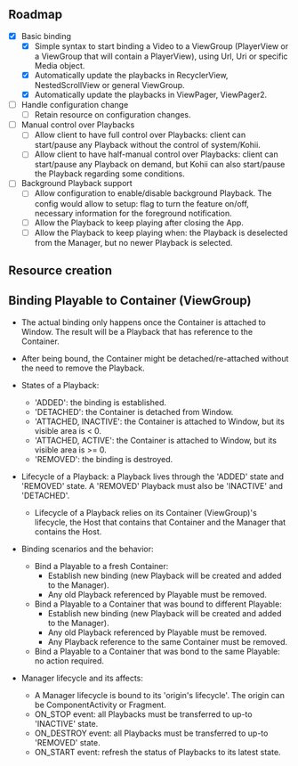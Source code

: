 ## Roadmap

- [x] Basic binding
  - [x] Simple syntax to start binding a Video to a ViewGroup (PlayerView or a ViewGroup that will contain a PlayerView), using Url, Uri or specific Media object.
  - [x] Automatically update the playbacks in RecyclerView, NestedScrollView or general ViewGroup.
  - [x] Automatically update the playbacks in ViewPager, ViewPager2.

- [ ] Handle configuration change
  - [ ] Retain resource on configuration changes.

- [ ] Manual control over Playbacks
  - [ ] Allow client to have full control over Playbacks: client can start/pause any Playback without the control of system/Kohii.
  - [ ] Allow client to have half-manual control over Playbacks: client can start/pause any Playback on demand, but Kohii can also start/pause the Playback regarding some conditions.

- [ ] Background Playback support
  - [ ] Allow configuration to enable/disable background Playback. The config would allow to setup: flag to turn the feature on/off, necessary information for the foreground notification.
  - [ ] Allow the Playback to keep playing after closing the App.
  - [ ] Allow the Playback to keep playing when: the Playback is deselected from the Manager, but no newer Playback is selected.

## Resource creation

## Binding Playable to Container (ViewGroup)

- The actual binding only happens once the Container is attached to Window. The result will be a Playback that has reference to the Container.

- After being bound, the Container might be detached/re-attached without the need to remove the Playback.

- States of a Playback:
  - 'ADDED': the binding is established.
  - 'DETACHED': the Container is detached from Window.
  - 'ATTACHED, INACTIVE': the Container is attached to Window, but its visible area is < 0.
  - 'ATTACHED, ACTIVE': the Container is attached to Window, but its visible area is >= 0.
  - 'REMOVED': the binding is destroyed.

- Lifecycle of a Playback: a Playback lives through the 'ADDED' state and 'REMOVED' state. A 'REMOVED' Playback must also be 'INACTIVE' and 'DETACHED'.
  - Lifecycle of a Playback relies on its Container (ViewGroup)'s lifecycle, the Host that contains that Container and the Manager that contains the Host. 

- Binding scenarios and the behavior:
  - Bind a Playable to a fresh Container:
    - Establish new binding (new Playback will be created and added to the Manager). 
    - Any old Playback referenced by Playable must be removed.
  - Bind a Playable to a Container that was bound to different Playable: 
    - Establish new binding (new Playback will be created and added to the Manager).
    - Any old Playback referenced by Playable must be removed.
    - Any Playback reference to the same Container must be removed.
  - Bind a Playable to a Container that was bond to the same Playable: no action required. 

- Manager lifecycle and its affects:
  - A Manager lifecycle is bound to its 'origin's lifecycle'. The origin can be ComponentActivity or Fragment.
  - ON_STOP event: all Playbacks must be transferred to up-to 'INACTIVE' state. 
  - ON_DESTROY event: all Playbacks must be transferred to up-to 'REMOVED' state.
  - ON_START event: refresh the status of Playbacks to its latest state. 